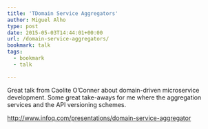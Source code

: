 ```yaml
---
title: 'TDomain Service Aggregators'
author: Miguel Alho
type: post
date: 2015-05-03T14:44:01+00:00
url: /domain-service-aggregators/
bookmark: talk
tags:
  - bookmark
  - talk

---
```

Great talk from Caolite O&#8217;Conner about domain-driven microservice development. Some great take-aways for me where the aggregation services and the API versioning schemes.

<http://www.infoq.com/presentations/domain-service-aggregator>

&nbsp;